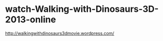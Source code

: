 watch-Walking-with-Dinosaurs-3D-2013-online
===========================================

http://walkingwithdinosaurs3dmovie.wordpress.com/
